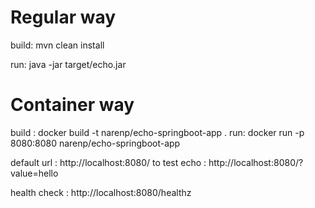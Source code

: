 # Regular way

build: 
  mvn clean install 

run: 
  java -jar target/echo.jar

# Container way 

  
build : 
  docker build -t narenp/echo-springboot-app .
run: 
  docker run -p 8080:8080 narenp/echo-springboot-app 
  
  
  
  
  


default url  : http://localhost:8080/
to test echo : http://localhost:8080/?value=hello

health check : http://localhost:8080/healthz
